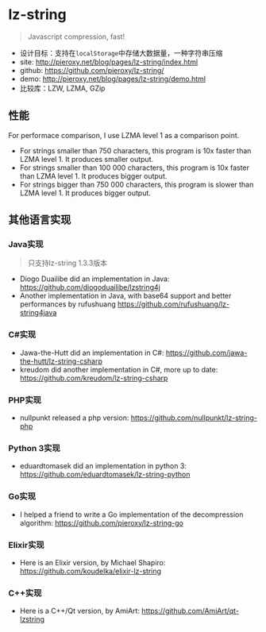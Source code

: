 # lz-string

> Javascript compression, fast!

* 设计目标：支持在`localStorage`中存储大数据量，一种字符串压缩
* site: <http://pieroxy.net/blog/pages/lz-string/index.html>
* github: <https://github.com/pieroxy/lz-string/>
* demo: <http://pieroxy.net/blog/pages/lz-string/demo.html>
* 比较库：LZW, LZMA, GZip

## 性能

For performace comparison, I use LZMA level 1 as a comparison point.

* For strings smaller than 750 characters, this program is 10x faster than LZMA level 1. It produces smaller output.
* For strings smaller than 100 000 characters, this program is 10x faster than LZMA level 1. It produces bigger output.
* For strings bigger than 750 000 characters, this program is slower than LZMA level 1. It produces bigger output.


## 其他语言实现

### Java实现
> 只支持lz-string 1.3.3版本
* Diogo Duailibe did an implementation in Java:
	<https://github.com/diogoduailibe/lzstring4j>
* Another implementation in Java, with base64 support and better performances by rufushuang
	<https://github.com/rufushuang/lz-string4java>

### C#实现
* Jawa-the-Hutt did an implementation in C#:
	<https://github.com/jawa-the-hutt/lz-string-csharp>
* kreudom did another implementation in C#, more up to date:
	<https://github.com/kreudom/lz-string-csharp>

### PHP实现
* nullpunkt released a php version:
	<https://github.com/nullpunkt/lz-string-php>

### Python 3实现
* eduardtomasek did an implementation in python 3:
	<https://github.com/eduardtomasek/lz-string-python>

### Go实现
* I helped a friend to write a Go implementation of the decompression algorithm:
	<https://github.com/pieroxy/lz-string-go>

### Elixir实现
* Here is an Elixir version, by Michael Shapiro:
	<https://github.com/koudelka/elixir-lz-string>

### C++实现
* Here is a C++/Qt version, by AmiArt:
	<https://github.com/AmiArt/qt-lzstring>

